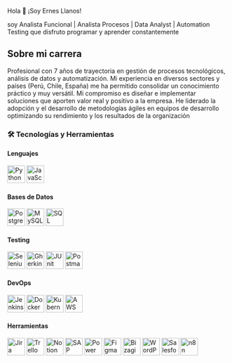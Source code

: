 Hola 👋 ¡Soy Ernes Llanos!

soy Analista Funcional | Analista Procesos | Data Analyst | Automation Testing que disfruto programar y aprender constantemente

## Sobre mi carrera

Profesional con 7 años de trayectoria en gestión de procesos tecnológicos, análisis de datos y automatización. Mi experiencia en diversos sectores y países (Perú, Chile, España) me ha permitido consolidar un conocimiento práctico y muy versátil. Mi compromiso es diseñar e implementar soluciones que aporten valor real y positivo a la empresa. He liderado la adopción y el desarrollo de metodologías ágiles en equipos de desarrollo optimizando su rendimiento y los resultados de la organización

### 🛠️ Tecnologías y Herramientas

#### **Lenguajes**
<p>
  <img src="https://cdn.jsdelivr.net/gh/devicons/devicon/icons/python/python-original.svg" alt="Python" width="40" height="40"/>
  <img src="https://cdn.jsdelivr.net/gh/devicons/devicon/icons/javascript/javascript-original.svg" alt="JavaScript" width="40" height="40"/>
</p>

#### **Bases de Datos**
<p>
  <img src="https://cdn.jsdelivr.net/gh/devicons/devicon/icons/postgresql/postgresql-original.svg" alt="PostgreSQL" width="40" height="40"/>
  <img src="https://cdn.jsdelivr.net/gh/devicons/devicon/icons/mysql/mysql-original.svg" alt="MySQL" width="40" height="40"/>
  <img src="https://cdn.jsdelivr.net/gh/devicons/devicon/icons/microsoftsqlserver/microsoftsqlserver-plain.svg" alt="SQL Server" width="40" height="40"/>
</p>

#### **Testing**
<p>
  <img src="https://cdn.jsdelivr.net/gh/devicons/devicon/icons/selenium/selenium-original.svg" alt="Selenium" width="40" height="40"/>
  <img src="https://img.icons8.com/color/48/gherkin.png" alt="Gherkin" width="40" height="40"/> <!-- Gherkin no está en Devicon -->
  <img src="https://cdn.jsdelivr.net/gh/devicons/devicon/icons/java/java-original.svg" alt="JUnit" width="40" height="40"/> <!-- JUnit usa Java -->
  <img src="https://www.vectorlogo.zone/logos/getpostman/getpostman-icon.svg" alt="Postman" width="40" height="40"/>
</p>

#### **DevOps**
<p>
  <img src="https://cdn.jsdelivr.net/gh/devicons/devicon/icons/jenkins/jenkins-original.svg" alt="Jenkins" width="40" height="40"/>
  <img src="https://cdn.jsdelivr.net/gh/devicons/devicon/icons/docker/docker-original.svg" alt="Docker" width="40" height="40"/>
  <img src="https://cdn.jsdelivr.net/gh/devicons/devicon/icons/kubernetes/kubernetes-plain.svg" alt="Kubernetes" width="40" height="40"/>
  <img src="https://cdn.jsdelivr.net/gh/devicons/devicon/icons/amazonwebservices/amazonwebservices-original.svg" alt="AWS" width="40" height="40"/>
</p>

#### **Herramientas**
<p>
  <img src="https://cdn.jsdelivr.net/gh/devicons/devicon/icons/jira/jira-original.svg" alt="Jira" width="40" height="40"/>
  <img src="https://img.icons8.com/color/48/trello.png" alt="Trello" width="40" height="40"/>
  <img src="https://img.icons8.com/color/48/notion.png" alt="Notion" width="40" height="40"/>
  <img src="https://img.icons8.com/color/48/sap.png" alt="SAP" width="40" height="40"/>
  <img src="https://img.icons8.com/color/48/power-bi.png" alt="Power BI" width="40" height="40"/>
  <img src="https://cdn.jsdelivr.net/gh/devicons/devicon/icons/figma/figma-original.svg" alt="Figma" width="40" height="40"/>
  <img src="https://img.icons8.com/color/48/bizagi.png" alt="Bizagi" width="40" height="40"/>
  <img src="https://cdn.jsdelivr.net/gh/devicons/devicon/icons/wordpress/wordpress-original.svg" alt="WordPress" width="40" height="40"/>
  <img src="https://img.icons8.com/color/48/salesforce.png" alt="Salesforce" width="40" height="40"/>
  <img src="https://img.icons8.com/external-tal-revivo-color-tal-revivo/48/external-n8n-open-source-workflow-automation-tool-logo-color-tal-revivo.png" alt="n8n" width="40" height="40"/>
</p>
